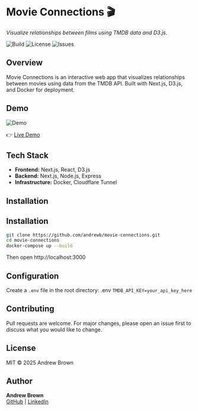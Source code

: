 # Movie Connections 🎬
_Visualize relationships between films using TMDB data and D3.js._

![Build](https://img.shields.io/github/actions/workflow/status/andrewb/movie-connections/ci.yml)
![License](https://img.shields.io/github/license/andrewb/movie-connections)
![Issues](https://img.shields.io/github/issues/andrewb/movie-connections)

## Overview
Movie Connections is an interactive web app that visualizes relationships between movies 
using data from the TMDB API. Built with Next.js, D3.js, and Docker for deployment.

## Demo
![Demo](docs/demo.gif)

👉 [Live Demo](https://movieconnections.andrewb.site)

## Tech Stack
- **Frontend:** Next.js, React, D3.js
- **Backend:** Next.js, Node.js, Express
- **Infrastructure:** Docker, Cloudflare Tunnel

## Installation

## Installation

```bash
git clone https://github.com/andrewb/movie-connections.git
cd movie-connections
docker-compose up --build
```
Then open http://localhost:3000

## Configuration
Create a `.env` file in the root directory:
.env
```TMDB_API_KEY=your_api_key_here```

## Contributing
Pull requests are welcome. For major changes, please open an issue first 
to discuss what you would like to change.

## License
MIT © 2025 Andrew Brown

## Author
**Andrew Brown**  
[GitHub](https://github.com/andrewbrowbconsulting) | [LinkedIn](https://www.linkedin.com/in/andrew-brown-b50592183/)




